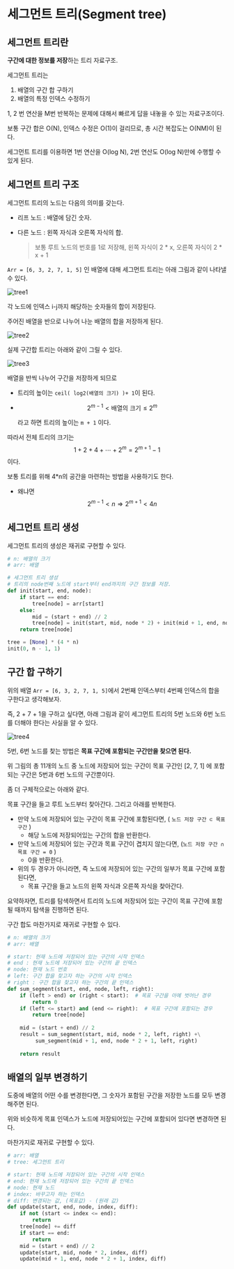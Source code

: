 # 세그먼트 트리(Segment tree)

## 세그먼트 트리란

**구간에 대한 정보를 저장**하는 트리 자료구조.

세그먼트 트리는

1. 배열의 구간 합 구하기
2. 배열의 특정 인덱스 수정하기

1, 2 번 연산을 M번 반복하는 문제에 대해서 빠르게 답을 내놓을 수 있는 자료구조이다.

보통 구간 합은 O(N), 인덱스 수정은 O(1)이 걸리므로, 총 시간 복잡도는 O(NM)이 된다.

세그먼트 트리를 이용하면 1번 연산을 O(log N), 2번 연산도 O(log N)만에 수행할 수 있게 된다.

## 세그먼트 트리 구조

세그먼트 트리의 노드는 다음의 의미를 갖는다.

- 리프 노드 : 배열에 담긴 숫자.

- 다른 노드 : 왼쪽 자식과 오른쪽 자식의 합.

  > 보통 루트 노드의 번호를 1로 저장해, 왼쪽 자식이 2 * x, 오른쪽 자식이 2 * x + 1

`Arr = [6, 3, 2, 7, 1, 5]` 인 배열에 대해 세그먼트 트리는 아래 그림과 같이 나타낼 수 있다.

<img src="세그먼트 트리(Segment tree).assets/tree1.png" alt="tree1" />

각 노드에 인덱스 i-j까지 해당하는 숫자들의 합이 저장된다.

주어진 배열을 반으로 나누어 나눈 배열의 합을 저장하게 된다.

<img src="세그먼트 트리(Segment tree).assets/tree2.png" alt="tree2" />

실제 구간합 트리는 아래와 같이 그릴 수 있다.

<img src="세그먼트 트리(Segment tree).assets/tree3.png" alt="tree3"/>



배열을 반씩 나누어 구간을 저장하게 되므로 

- 트리의 높이는 `ceil( log2(배열의 크기) )+ 1`이 된다.

- $$
  2^{m-1} < \text{배열의 크기} \leq 2^{m}
  $$

  라고 하면 트리의 높이는 `m + 1` 이다.

따라서 전체 트리의 크기는 
$$
1 + 2 + 4 + \cdots + 2^{m} = 2^{m+1}-1
$$
이다.

보통 트리를 위해 4*n의 공간을 마련하는 방법을 사용하기도 한다.

- 왜냐면
  $$
  2^{m-1} < n \Rightarrow 2^{m+1} < 4n
  $$

## 세그먼트 트리 생성

세그먼트 트리의 생성은 재귀로 구현할 수 있다.

```python
# n: 배열의 크기
# arr: 배열

# 세그먼트 트리 생성
# 트리의 node번째 노드에 start부터 end까지의 구간 정보를 저장.
def init(start, end, node):
    if start == end:
        tree[node] = arr[start]
    else:
        mid = (start + end) // 2
        tree[node] = init(start, mid, node * 2) + init(mid + 1, end, node * 2 + 1)
    return tree[node]

tree = [None] * (4 * n)
init(0, n - 1, 1)
```



## 구간 합 구하기

위의 배열 `Arr = [6, 3, 2, 7, 1, 5]`에서 2번째 인덱스부터 4번째 인덱스의 합을 구한다고 생각해보자.

즉, 2 + 7 + 1을 구하고 싶다면, 아래 그림과 같이 세그먼트 트리의 5번 노드와 6번 노드를 더해야 한다는 사실을 알 수 있다. 

 <img src="세그먼트 트리(Segment tree).assets/tree4.png" alt="tree4"/>

5번, 6번 노드를 찾는 방법은 **목표 구간에 포함되는 구간만을 찾으면 된다.**

위 그림의 총 11개의 노드 중 노드에 저장되어 있는 구간이 목표 구간인 [2, 7, 1] 에 포함되는 구간은 5번과 6번 노드의 구간뿐이다.

좀 더 구체적으로는 아래와 같다.

목표 구간을 들고 루트 노드부터 찾아간다. 그리고 아래를 반복한다.

- 만약 노드에 저장되어 있는 구간이 목표 구간에 포함된다면, ( `노드 저장 구간 ⊂ 목표 구간` )
  - 해당 노드에 저장되어있는 구간의 합을 반환한다.
- 만약 노드에 저장되어 있는 구간과 목표 구간이 겹치지 않는다면, (`노드 저장 구간 ∩ 목표 구간 = 0` )
  - 0을 반환한다.
- 위의 두 경우가 아니라면, 즉 노드에 저장되어 있는 구간의 일부가 목표 구간에 포함된다면, 
  - 목표 구간을 들고 노드의 왼쪽 자식과 오른쪽 자식을 찾아간다.

요약하자면, 트리를 탐색하면서 트리의 노드에 저장되어 있는 구간이 목표 구간에 포함될 때까지 탐색을 진행하면 된다.

구간 합도 마찬가지로 재귀로 구현할 수 있다.

```python
# n: 배열의 크기
# arr: 배열

# start: 현재 노드에 저장되어 있는 구간의 시작 인덱스
# end : 현재 노드에 저장되어 있는 구간의 끝 인덱스
# node: 현재 노드 번호
# left: 구간 합을 찾고자 하는 구간의 시작 인덱스
# right : 구간 합을 찾고자 하는 구간의 끝 인덱스
def sum_segment(start, end, node, left, right):
    if (left > end) or (right < start):  # 목표 구간을 아예 벗어난 경우
        return 0
    if (left <= start) and (end <= right):  # 목표 구간에 포함되는 경우
        return tree[node]
    
    mid = (start + end) // 2
    result = sum_segment(start, mid, node * 2, left, right) +\
         sum_segment(mid + 1, end, node * 2 + 1, left, right)
        
    return result
```



## 배열의 일부 변경하기

도중에 배열의 어떤 수를 변경한다면, 그 숫자가 포함된 구간을 저장한 노드를 모두 변경해주면 된다.

위와 비슷하게 목표 인덱스가 노드에 저장되어있는 구간에 포함되어 있다면 변경하면 된다.

마찬가지로 재귀로 구현할 수 있다.

```python
# arr: 배열
# tree: 세그먼트 트리

# start: 현재 노드에 저장되어 있는 구간의 시작 인덱스
# end: 현재 노드에 저장되어 있는 구간의 끝 인덱스
# node: 현재 노드
# index: 바꾸고자 하는 인덱스
# diff: 변경되는 값, (목표값) - (원래 값)
def update(start, end, node, index, diff):
    if not (start <= index <= end):
        return
    tree[node] += diff
    if start == end:
        return
    mid = (start + end) // 2
    update(start, mid, node * 2, index, diff)
    update(mid + 1, end, node * 2 + 1, index, diff)
```


